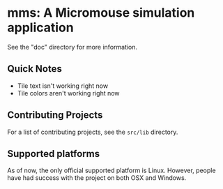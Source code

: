 # mms: A Micromouse simulation application

See the "doc" directory for more information.

## Quick Notes
* Tile text isn't working right now
* Tile colors aren't working right now

## Contributing Projects

For a list of contributing projects, see the `src/lib` directory.

## Supported platforms

As of now, the only official supported platform is Linux. However, people have had success with the project on both OSX and Windows.

